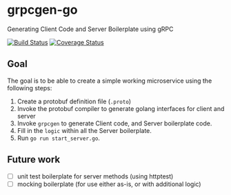 # grpcgen-go
Generating Client Code and Server Boilerplate using gRPC

[![Build Status](https://travis-ci.org/marcusljx/grpcgen-go.svg?branch=master)](https://travis-ci.org/marcusljx/grpcgen-go)
[![Coverage Status](https://coveralls.io/repos/github/marcusljx/grpcgen-go/badge.svg?branch=master)](https://coveralls.io/github/marcusljx/grpcgen-go?branch=master)


## Goal
The goal is to be able to create a simple working microservice using the following steps:

1. Create a protobuf definition file (`.proto`)
2. Invoke the protobuf compiler to generate golang interfaces for client and server
3. Invoke `grpcgen` to generate Client code, and Server boilerplate code.
4. Fill in the `logic` within all the Server boilerplate.
5. Run `go run start_server.go`.

## Future work
- [ ] unit test boilerplate for server methods (using httptest)
- [ ] mocking boilerplate (for use either as-is, or with additional logic)
